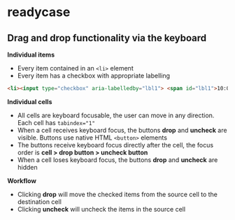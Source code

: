# readycase
## Drag and drop functionality via the keyboard
**Individual items**
* Every item contained in an `<li>` element
* Every item has a checkbox with appropriate labelling

```html
<li><input type="checkbox" aria-labelledby="lbl1"> <span id="lbl1">10:00-10:00 (COMM)</span></li>
```

**Individual cells**
* All cells are keyboard focusable, the user can move in any direction. Each cell has `tabindex="1"`
* When a cell receives keyboard focus, the buttons **drop** and **uncheck** are visible. Buttons use native HTML `<button>` elements
* The buttons receive keyboard focus directly after the cell, the focus order is **cell > drop button > uncheck button**
* When a cell loses keyboard focus, the buttons **drop** and **uncheck** are hidden

**Workflow**
* Clicking **drop** will move the checked items from the source cell to the destination cell
* Clicking **uncheck** will uncheck the items in the source cell
